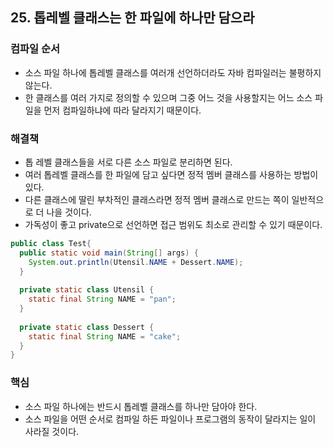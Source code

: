 ## 25. 톱레벨 클래스는 한 파일에 하나만 담으라

### 컴파일 순서

- 소스 파일 하나에 톱레벨 클래스를 여러개 선언하더라도 자바 컴파일러는 불평하지 않는다.
- 한 클래스를 여러 가지로 정의할 수 있으며 그중 어느 것을 사용할지는 어느 소스 파일을 먼저 컴파일하냐에 따라 달라지기 때문이다.



### 해결책

- 톱 레벨 클래스들을 서로 다른 소스 파일로 분리하면 된다.
- 여러 톱레벨 클래스를 한 파일에 담고 싶다면 정적 멤버 클래스를 사용하는 방법이 있다.
- 다른 클래스에 딸린 부차적인 클래스라면 정적 멤버 클래스로 만드는 쪽이 일반적으로 더 나을 것이다.
- 가독성이 좋고 private으로 선언하면 접근 범위도 최소로 관리할 수 있기 때문이다.

```java
public class Test{
  public static void main(String[] args) {
    System.out.println(Utensil.NAME + Dessert.NAME);
  }
  
  private static class Utensil {
    static final String NAME = "pan";
  }
  
  private static class Dessert {
    static final String NAME = "cake";
  }
}
```



### 핵심

- 소스 파일 하나에는 반드시 톱레벨 클래스를 하나만 담아야 한다.
- 소스 파일을 어떤 순서로 컴파일 하든 파일이나 프로그램의 동작이 달라지는 일이 사라질 것이다.